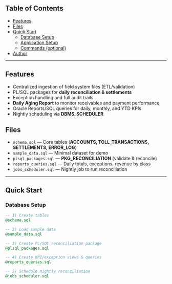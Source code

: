 ## Table of Contents
- [Features](#features)
- [Files](#files)
- [Quick Start](#quick-start)
  - [Database Setup](#database-setup)
  - [Application Setup](#application-setup)
  - [Commands (optional)](#commands-optional)
- [Author](#author)

---

## Features
- Centralized ingestion of field system files (ETL/validation)
- PL/SQL packages for **daily reconciliation & settlements**
- Exception handling and full audit trails
- **Daily Aging Report** to monitor receivables and payment performance
- Oracle Reports/SQL queries for daily, monthly, and YTD KPIs
- Nightly scheduling via **DBMS_SCHEDULER**

## Files
- `schema.sql` — Core tables (**ACCOUNTS, TOLL_TRANSACTIONS, SETTLEMENTS, ERROR_LOG**)
- `sample_data.sql` — Minimal dataset for demo
- `plsql_packages.sql` — **PKG_RECONCILIATION** (validate & reconcile)
- `reports_queries.sql` — Daily totals, exceptions, revenue by class
- `jobs_scheduler.sql` — Nightly job to run reconciliation

---

## Quick Start

### Database Setup
```sql
-- 1) Create tables
@schema.sql

-- 2) Load sample data
@sample_data.sql

-- 3) Create PL/SQL reconciliation package
@plsql_packages.sql

-- 4) Create KPI/exception views & queries
@reports_queries.sql

-- 5) Schedule nightly reconciliation
@jobs_scheduler.sql
